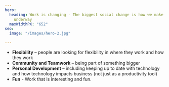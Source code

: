 ```yaml
---
hero:
  heading: Work is changing - The biggest social change is how we make money is now
    underway
  maxWidthPX: "652"
seo:
  image: "/images/hero-2.jpg"

---
```

* **Flexibility** – people are looking for flexibility in where they work and how they work
* **Community and Teamwork** – being part of something bigger
* **Personal Development** – including keeping up to date with technology and how technology impacts business (not just as a productivity tool)
* **Fun** - Work that is interesting and fun.